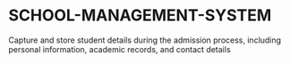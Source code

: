 # SCHOOL-MANAGEMENT-SYSTEM
Capture and store student details during the admission process, including personal information, academic records, and contact details
